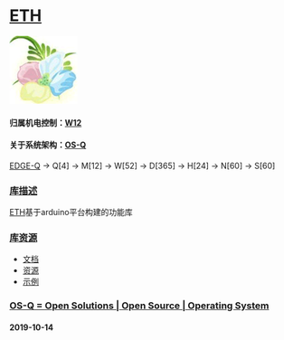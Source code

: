﻿# [ETH](https://github.com/OS-Q/D70)
[![sites](OS-Q/OS-Q.png)](http://www.OS-Q.com)
#### 归属机电控制：[W12](https://github.com/OS-Q/W12)
#### 关于系统架构：[OS-Q](https://github.com/OS-Q/OS-Q)

[EDGE-Q](https://github.com/OS-Q/EDGE-Q) -> Q[4] -> M[12] -> W[52] -> D[365] -> H[24] -> N[60] -> S[60]

### [库描述](https://github.com/OS-Q/D70/wiki) 

[ETH](https://github.com/OS-Q/D70)基于arduino平台构建的功能库

### [库资源](https://github.com/OS-Q/D70)

* [文档](docs/)
* [资源](src/)
* [示例](examples/)

### [OS-Q = Open Solutions | Open Source |  Operating System ](http://www.OS-Q.com/D70)
####  2019-10-14